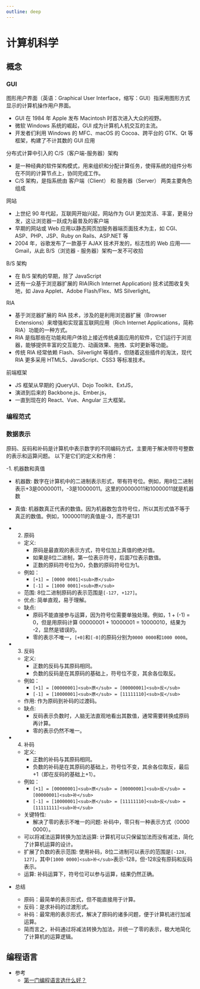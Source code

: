 ```yaml
---
outline: deep
---
```

# 计算机科学
## 概念
### GUI
图形用户界面（英语：Graphical User Interface，缩写：GUI）指采用图形方式显示的计算机操作用户界面。
- GUI 在 1984 年 Apple 发布 Macintosh 时首次进入大众的视野。
- 微软 Windows 系统的崛起，GUI 成为计算机人机交互的主流。
- 开发者们利用 Windows 的 MFC、macOS 的 Cocoa、跨平台的 GTK、Qt 等框架，构建了不计其数的 GUI 应用

分布式计算中引入的 C/S（客户端-服务器）架构
- 是一种经典的软件架构模式，用来组织和分配计算任务，使得系统的组件分布在不同的计算节点上，协同完成工作。
- C/S 架构，是指系统由 客户端（Client） 和 服务器（Server） 两类主要角色组成

网站
- 上世纪 90 年代起，互联网开始兴起，网站作为 GUI 更加灵活、丰富，更易分发，这让浏览器一跃成为最普及的客户端
- 早期的网站或 Web 应用以静态网页加服务器端页面技术为主，如 CGI、ASP、PHP、JSP、Ruby on Rails、ASP.NET 等
- 2004 年，谷歌发布了一款基于 AJAX 技术开发的，标志性的 Web 应用——Gmail，从此 B/S（浏览器 - 服务器）架构一发不可收拾

B/S 架构
- 在 B/S 架构的早期，除了 JavaScript
- 还有一众基于浏览器扩展的 RIA(Rich Internet Application) 技术试图收复失地，如 Java Applet、Adobe Flash/Flex、MS Silverlight。

RIA
- 基于浏览器扩展的 RIA 技术，涉及的是利用浏览器扩展（Browser Extensions）来增强和实现富互联网应用（Rich Internet Applications，简称 RIA）功能的一种方式。
- RIA 是指那些在功能和用户体验上接近传统桌面应用的软件，它们运行于浏览器，能够提供丰富的交互能力、动画效果、拖拽、实时更新等功能。
- 传统 RIA 经常依赖 Flash、Silverlight 等插件，但随着这些插件的淘汰，现代 RIA 更多采用 HTML5、JavaScript、CSS3 等标准技术。

前端框架
- JS 框架从早期的 jQueryUI、Dojo Toolkit、ExtJS，
- 演进到后来的 Backbone.js、Ember.js，
- 一直到现在的 React、Vue、Angular 三大框架。
### 编程范式
### 数据表示
原码、反码和补码是计算机中表示数字的不同编码方式，主要用于解决带符号整数的表示和运算问题。
以下是它们的定义和作用：

-1. 机器数和真值
  - 机器数: 数字在计算机中的二进制表示形式，带有符号位。例如，用8位二进制表示+3是00000011，-3是10000011。这里的00000011和10000011就是机器数
  - 真值: 机器数真正代表的数值。因为机器数包含符号位，所以其形式值不等于真正的数值。例如，10000011的真值是-3，而不是131
- 2. 原码
  - 定义:
    - 原码是最直观的表示方式，符号位加上真值的绝对值。
    - 如果是8位二进制，第一位表示符号，后面7位表示数值。
    - 正数的原码符号位为0，负数的原码符号位为1。
  - 例如：
    - `[+1] = [0000 0001]<sub>原</sub>`
    - `[-1] = [1000 0001]<sub>原</sub>`
  - 范围: 8位二进制原码的表示范围是`[-127, +127]`。
  - 优点: 简单直观，易于理解。
  - 缺点:
    - 原码不能直接参与运算，因为符号位需要单独处理。例如，1 + (-1) = 0，但是用原码计算 00000001 + 10000001 = 10000010，结果为 -2，显然是错误的。
    - 零的表示不唯一，`[+0]`和`[-0]`的原码分别为`0000 0000`和`1000 0000`。
- 3. 反码
  - 定义:
    - 正数的反码与其原码相同。
    - 负数的反码是在其原码的基础上，符号位不变，其余各位取反。
  - 例如：
    - `[+1] = [00000001]<sub>原</sub> = [00000001]<sub>反</sub>`
    - `[-1] = [10000001]<sub>原</sub> = [11111110]<sub>反</sub>`
  - 作用: 作为原码到补码的过渡码。
  - 缺点:
    - 反码表示负数时，人脑无法直观地看出其数值，通常需要转换成原码再计算。
    - 零的表示仍然不唯一。
- 4. 补码

  - 定义:
    - 正数的补码与其原码相同。
    - 负数的补码是在其原码的基础上，符号位不变，其余各位取反，最后+1（即在反码的基础上+1）。
  - 例如：
    - `[+1] = [00000001]<sub>原</sub> = [00000001]<sub>反</sub> = [00000001]<sub>补</sub>`
    - `[-1] = [10000001]<sub>原</sub> = [11111110]<sub>反</sub> = [11111111]<sub>补</sub>`
  - 关键特性:
    - 解决了零的表示不唯一的问题: 补码中，零只有一种表示方式（0000 0000）。
  - 可以将减法运算转换为加法运算: 计算机可以只保留加法而没有减法，简化了计算机运算的设计。
  - 扩展了负数的表示范围: 使用补码，8位二进制可以表示的范围是`[-128, 127]`，其中`[1000 0000]<sub>补</sub>`表示-128，但-128没有原码和反码表示。
  - 运算: 补码运算下，符号位可以参与运算，结果仍然正确。
- 总结
  - 原码：最简单的表示形式，但不能直接用于计算。
  - 反码：是求补码的过渡形式。
  - 补码：最常用的表示形式，解决了原码的诸多问题，便于计算机进行加减运算。
  - 简而言之，补码通过将减法转换为加法，并统一了零的表示，极大地简化了计算机的运算逻辑。
## 编程语言
- 参考
  - [第一门编程语言选什么好？](https://www.jianshu.com/p/c2b85495cea6)
## 
